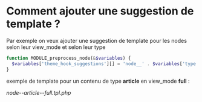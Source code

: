 # Comment ajouter une suggestion de template ?

Par exemple on veux ajouter une suggestion de template pour les nodes selon leur view_mode et selon leur type


```php
function MODULE_preprocess_node(&$variables) {
  $variables['theme_hook_suggestions'][] = 'node__' . $variables['type'] . '__' . $variables['view_mode'];
}
```

exemple de template pour un contenu de type **article** en view_mode **full** : 

*node--article--full.tpl.php*

